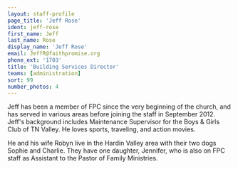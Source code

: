 ```yaml
---
layout: staff-profile
page_title: 'Jeff Rose'
ident: jeff-rose
first_name: Jeff
last_name: Rose
display_name: 'Jeff Rose'
email: JeffR@faithpromise.org
phone_ext: '1703'
title: 'Building Services Director'
teams: [administration]
sort: 99
number_photos: 4
---
```


Jeff has been a member of FPC since the very beginning of the church, and has served in various areas before joining the staff in September 2012. Jeff's background includes Maintenance Supervisor for the Boys & Girls Club of TN Valley. He loves sports, traveling, and action movies.

He and his wife Robyn live in the Hardin Valley area with their two dogs Sophie and Charlie. They have one daughter, Jennifer, who is also on FPC staff as Assistant to the Pastor of Family Ministries.